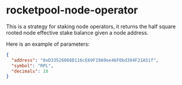 # rocketpool-node-operator

This is a strategy for staking node operators, it returns the half square rooted node effective stake balance given a node address.

Here is an example of parameters:

```json
{
  "address": "0xD33526068D116cE69F19A9ee46F0bd304F21A51f",
  "symbol": "RPL",
  "decimals": 18
}
```
